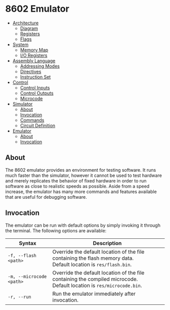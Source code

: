 # 8602 Emulator
- [Architecture](./arch.md)
	- [Diagram](./arch.md#diagram)
	- [Registers](./arch.md#registers)
	- [Flags](./arch.md#flags)
- [System](./system.md)
	- [Memory Map](./system.md#memory-map)
	- [I/O Registers](./system.md#io-registers)
- [Assembly Language](./assembly.md)
	- [Addressing Modes](./assembly.md#addressing-modes)
	- [Directives](./assembly.md#directives)
	- [Instruction Set](./assembly.md#instruction-set)
- [Control](./control.md)
	- [Control Inputs](./control.md#control-inputs)
	- [Control Outputs](./control.md#control-outputs)
	- [Microcode](./control.md#microcode)
- [Simulator](./simulator.md)
	- [About](./simulator.md#about)
	- [Invocation](./simulator.md#invocation)
	- [Commands](./simulator.md#commands)
	- [Circuit Definition](./simulator.md#circuit-definition)
- [Emulator](./emulator.md)
	- [About](./emulator.md#about)
	- [Invocation](./emulator.md#invocation)

<a name="about"></a>
## About
The 8602 emulator provides an environment for testing software. It runs much faster than the simulator, however it cannot be used to test hardware and merely replicates the behavior of fixed hardware in order to run software as close to realistic speeds as possible. Aside from a speed increase, the emulator has many more commands and features available that are useful for debugging software.

<a name="invocation"></a>
## Invocation
The emulator can be run with default options by simply invoking it through the terminal. The following options are available:

| Syntax                   | Description
| ------                   | -----------
| `-f, --flash <path>`     | Override the default location of the file containing the flash memory data.<br>Default location is `res/flash.bin`.
| `-m, --microcode <path>` | Override the default location of the file containing the compiled microcode.<br>Default location is `res/microcode.bin`.
| `-r, --run`              | Run the emulator immediately after invocation.
